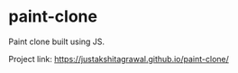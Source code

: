 # paint-clone
Paint clone built using JS.

Project link: https://justakshitagrawal.github.io/paint-clone/
